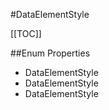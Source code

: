 #DataElementStyle

[[TOC]]

##Enum Properties 

* DataElementStyle
* DataElementStyle
* DataElementStyle